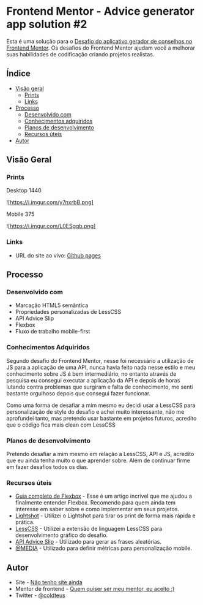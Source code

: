 # Frontend Mentor - Advice generator app solution #2

Esta é uma solução para o [Desafio do aplicativo gerador de conselhos no Frontend Mentor](https://www.frontendmentor.io/challenges/advice-generator-app-QdUG-13db). Os desafios do Frontend Mentor ajudam você a melhorar suas habilidades de codificação criando projetos realistas.

## Índice

- [Visão geral](#visão-geral)
  - [Prints](#prints)
  - [Links](#links)
- [Processo](#processo)
  - [Desenvolvido com](#desenvolvido-com)
  - [Conhecimentos adquiridos](#conhecimentos-adquiridos)
  - [Planos de desenvolvimento](#planos-de-desenvolvimento)
  - [Recursos úteis](#recursos-úteis)
- [Autor](#autor)

## Visão Geral

### Prints

Desktop 1440

![https://i.imgur.com/y7nxrbB.png]

Mobile 375

![https://i.imgur.com/L0ESgqb.png]

### Links

- URL do site ao vivo: [Github pages](https://coldteus.github.io/advice-generator-app-main/)

## Processo

### Desenvolvido com

- Marcação HTML5 semântica
- Propriedades personalizadas de LessCSS
- API Advice Slip
- Flexbox
- Fluxo de trabalho mobile-first

### Conhecimentos Adquiridos

Segundo desafio do Frontend Mentor, nesse foi necessário a utilização de JS para a aplicação de uma API, nunca havia feito nada nesse estilo e meu conhecimento sobre JS é bem intermediário, no entanto através de pesquisa eu consegui executar a aplicação da API e depois de horas lutando contra problemas que surgiram e falta de conhecimento, me senti bastante orgulhoso depois que consegui fazer funcionar.

Como uma forma de desafiar a mim mesmo eu decidi usar a LessCSS para personalização de style do desafio e achei muito interessante, não me aprofundei tanto, mas pretendo usar bastante em projetos futuros, acredito que o código fica mais clean com LessCSS

### Planos de desenvolvimento

Pretendo desafiar a mim mesmo em relação a LessCSS, API e JS, acredito que eu ainda tenha muito o que aprender sobre. Além de continuar firme em fazer desafios todos os dias.

### Recursos úteis

- [Guia completo de Flexbox](https://origamid.com/projetos/flexbox-guia-completo/) - Esse é um artigo incrível que me ajudou a finalmente entender Flexbox. Recomendo para quem ainda tem interesse em saber sobre e como implementar em seus projetos.
- [Lightshot](https://app.prntscr.com/pt-br/download.html) - Utilizei o Lightshot para tirar os print de forma mais rápida e prática.
- [LessCSS](https://lesscss.org/#) - Utilizei a extensão de linguagem LessCSS para desenvolvimento gráfico do desafio.
- [API Advice Slip](https://api.adviceslip.com/) - Utilizado para gerar as frases aleatórias.
- [@MEDIA](https://www.w3schools.com/cssref/css3_pr_mediaquery.asp) - Utilizado para definir métricas para personalização mobile.

## Autor

- Site - [Não tenho site ainda](/)
- Mentor de frontend - [Quem quiser ser meu mentor, eu aceito :)](/)
- Twitter - [@coldteus](https://twitter.com/coldteus)


